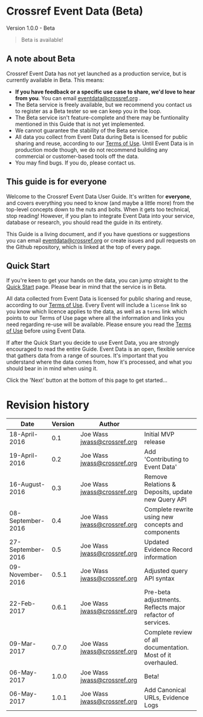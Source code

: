 # Crossref Event Data (Beta)

Version 1.0.0 - Beta

> Beta is available! 

## A note about Beta

Crossref Event Data has not yet launched as a production service, but is currently available in Beta. This means:

- **If you have feedback or a specific use case to share, we'd love to hear from you**. You can email eventdata@crossref.org .
- The Beta service is freely available, but we recommend you contact us to register as a Beta tester so we can keep you in the loop.
- The Beta service isn't feature-complete and there may be funtionality mentioned in this Guide that is not yet implemented.
- We cannot guarantee the stability of the Beta service.
- All data you collect from Event Data during Beta is licensed for public sharing and reuse, according to our [Terms of Use](https://www.crossref.org/services/event-data/terms/). Until Event Data is in production mode though, we do not recommend building any  commercial or customer-based tools off the data.
- You may find bugs. If you do, please contact us. 

## This guide is for everyone

Welcome to the Crossref Event Data User Guide. It's written for **everyone**, and covers everything you need to know (and maybe a little more) from the top-level concepts down to the nuts and bolts. When it gets too technical, stop reading! However, if you plan to integrate Event Data into your service, database or research, you should read the guide in its entirety.

This Guide is a living document, and if you have questions or suggestions you can email eventdata@crossref.org or create issues and pull requests on the Github repository, which is linked at the top of every page.

## Quick Start

If you're keen to get your hands on the data, you can jump straight to the [Quick Start](https://www.eventdata.crossref.org/guide/service/quickstart/) page. Please bear in mind that the service is in Beta.

All data collected from Event Data is licensed for public sharing and reuse, according to our [Terms of Use](https://www.crossref.org/services/event-data/terms/). Every Event will include a `license` link so you know which licence applies to the data, as well as a `terms` link which points to our Terms of Use page where all the information and links you need regarding re-use will be available. Please ensure you read the [Terms of Use](https://www.crossref.org/services/event-data/terms/) before using Event Data. 

If after the Quick Start you decide to use Event Data, you are strongly encouraged to read the entire Guide. Event Data is an open, flexible service that gathers data from a range of sources. It's important that you understand where the data comes from, how it's processed, and what you should bear in in mind when using it. 

Click the 'Next' button at the bottom of this page to get started...

# Revision history

| Date              | Version | Author                      |                                                   |
|-------------------|---------| ----------------------------|---------------------------------------------------|
| 18-April-2016     | 0.1     | Joe Wass jwass@crossref.org | Initial MVP release                               |
| 19-April-2016     | 0.2     | Joe Wass jwass@crossref.org | Add 'Contributing to Event Data'                  |
| 16-August-2016    | 0.3     | Joe Wass jwass@crossref.org | Remove Relations & Deposits, update new Query API |
| 08-September-2016 | 0.4     | Joe Wass jwass@crossref.org | Complete rewrite using new concepts and components|
| 27-September-2016 | 0.5     | Joe Wass jwass@crossref.org | Updated Evidence Record information |
| 09-November-2016  | 0.5.1   | Joe Wass jwass@crossref.org | Adjusted query API syntax |
| 22-Feb-2017       | 0.6.1   | Joe Wass jwass@crossref.org | Pre-beta adjustments. Reflects major refactor of services. |
| 09-Mar-2017       | 0.7.0   | Joe Wass jwass@crossref.org | Complete review of all documentation. Most of it overhauled. |
| 06-May-2017       | 1.0.0   | Joe Wass jwass@crossref.org | Beta! |
| 06-May-2017       | 1.0.1   | Joe Wass jwass@crossref.org | Add Canonical URLs, Evidence Logs |

